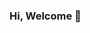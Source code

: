 ### Hi, Welcome 👋

<!--
**camilasmarques/camilasmarques** is a ✨ _special_ ✨ repository because its `README.md` (this file) appears on your GitHub profile.

I'm a software development student who loves the vastness of technology!

• Currently focused on HTLML5, CSS3 and Javascript stack for front and back-end;
• Enthusiast about the best web & mobile development technologies;

I believe that if programming is the language of the future and I want to be part of this construction 👩‍💻
